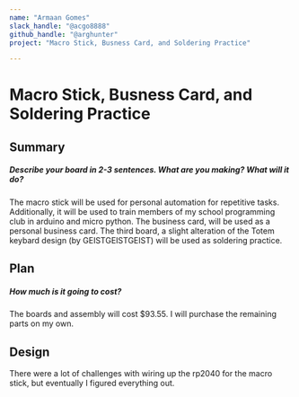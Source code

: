 ```yaml
---
name: "Armaan Gomes"
slack_handle: "@acgo8888"
github_handle: "@arghunter"
project: "Macro Stick, Busness Card, and Soldering Practice"

---
```


# Macro Stick, Busness Card, and Soldering Practice
## Summary
##### Describe your board in 2-3 sentences. What are you making? What will it do?
The macro stick will be used for personal automation for repetitive tasks. Additionally, it will be used to train members of my school programming club in arduino and micro python.
The business card, will be used as a personal business card.
The third board, a slight alteration of the Totem keybard design (by GEISTGEISTGEIST) will be used as soldering practice.

## Plan
##### How much is it going to cost?
The boards and assembly will cost $93.55. I will purchase the remaining parts on my own.
## Design
There were a lot of challenges with wiring up the rp2040 for the macro stick, but eventually I figured everything out.
